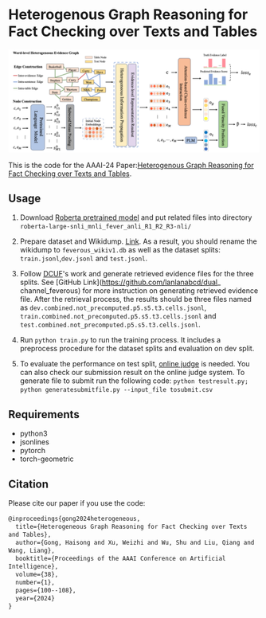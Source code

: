 # Heterogenous Graph Reasoning for Fact Checking over Texts and Tables

![modelstruct](pics/modelstruct.png)

This is the code for the AAAI-24 Paper:[Heterogenous Graph Reasoning for Fact Checking over Texts and Tables](https://arxiv.org/abs/2402.13028v1).

## Usage

1. Download [Roberta pretrained model](https://huggingface.co/ynie/roberta-large-snli_mnli_fever_anli_R1_R2_R3-nli) and put related files into directory `roberta-large-snli_mnli_fever_anli_R1_R2_R3-nli/`

2. Prepare dataset and Wikidump. [Link](https://fever.ai/dataset/feverous.html). As a result, you should rename the wikidump to `feverous_wikiv1.db` as well as the dataset splits: `train.jsonl`,`dev.jsonl` and `test.jsonl`.

3. Follow [DCUF](https://aclanthology.org/2022.naacl-main.384)'s work and generate retrieved evidence files for the three splits. See [GitHub Link](https://github.com/lanlanabcd/dual_
channel_feverous)  for more instruction on generating retrieved evidence file. After the retrieval process, the results should be three files named as `dev.combined.not_precomputed.p5.s5.t3.cells.jsonl`, `train.combined.not_precomputed.p5.s5.t3.cells.jsonl` and `test.combined.not_precomputed.p5.s5.t3.cells.jsonl`.

4. Run `python train.py` to run the training process. It includes a preprocess procedure for the dataset splits and evaluation on dev split.

5. To evaluate the performance on test split, [online judge](https://eval.ai/web/challenges/challenge-page/1091/overview) is needed. You can also check our submission result on the online judge system. To generate file to submit run the following code: `python testresult.py; python generatesubmitfile.py --input_file tosubmit.csv`

## Requirements
- python3
- jsonlines
- pytorch
- torch-geometric

## Citation
Please cite our paper if you use the code:
```
@inproceedings{gong2024heterogeneous,
  title={Heterogeneous Graph Reasoning for Fact Checking over Texts and Tables},
  author={Gong, Haisong and Xu, Weizhi and Wu, Shu and Liu, Qiang and Wang, Liang},
  booktitle={Proceedings of the AAAI Conference on Artificial Intelligence},
  volume={38},
  number={1},
  pages={100--108},
  year={2024}
}
```
